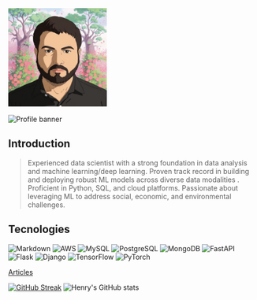 <img src="./img/gibli_diptu.jpg" alt="diptu" style="width:200px;"/>

![Profile banner](https://i.imgur.com/VNP2tTx.gif)


## Introduction

> Experienced data scientist with a strong foundation in data analysis and machine learning/deep learning. Proven track record in building and deploying robust ML models across diverse data modalities . Proficient in Python, SQL, and cloud platforms. Passionate about leveraging ML to address social, economic, and environmental challenges.
>
## Tecnologies

![Markdown](https://img.shields.io/badge/markdown-%23000000.svg?style=for-the-badge&logo=markdown&logoColor=white)
![AWS](https://img.shields.io/badge/Amazon_AWS-232F3E?style=for-the-badge&logo=amazon-aws&logoColor=white)
![MySQL](https://img.shields.io/badge/MySQL-00000F?style=for-the-badge&logo=mysql&logoColor=white)
![PostgreSQL](https://img.shields.io/badge/PostgreSQL-316192?style=for-the-badge&logo=postgresql&logoColor=white)
![MongoDB](https://img.shields.io/badge/MongoDB-4EA94B?style=for-the-badge&logo=mongodb&logoColor=white)
![FastAPI](https://img.shields.io/badge/FastAPI-005571?style=for-the-badge&logo=fastapi)
![Flask](https://img.shields.io/badge/flask-%23000.svg?style=for-the-badge&logo=flask&logoColor=white)
![Django](https://img.shields.io/badge/django-%23092E20.svg?style=for-the-badge&logo=django&logoColor=white)
![TensorFlow](https://img.shields.io/badge/TensorFlow-%23FF6F00.svg?style=for-the-badge&logo=TensorFlow&logoColor=white)
![PyTorch](https://img.shields.io/badge/PyTorch-%23EE4C2C.svg?style=for-the-badge&logo=PyTorch&logoColor=white)

[Articles](./Article.md)


[![GitHub Streak](https://streak-stats.demolab.com?user=henrythierrydev&theme=windows-dark)](https://git.io/streak-stats)
![Henry's GitHub stats](https://github-readme-stats.vercel.app/api?username=diptu&show_icons=true&theme=transparent)